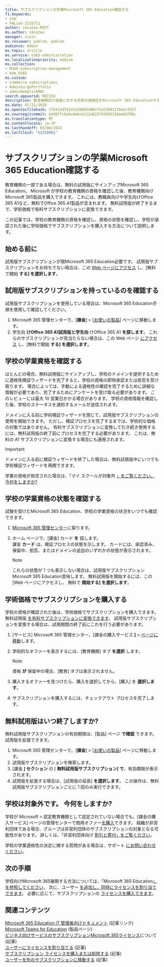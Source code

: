 ```yaml
---
title: サブスクリプションの学業Microsoft 365 Education確認する
f1.keywords:
- CSH
- FWLink-2135711
author: cmcatee-MSFT
ms.author: cmcatee
manager: scotv
ms.reviewer: pablom, pablom
audience: Admin
ms.topic: article
ms.service: o365-administration
ms.localizationpriority: medium
ms.collection:
- M365-subscription-management
- Adm_O365
ms.custom:
- commerce_subscriptions
- AdminSurgePortfolio
- admindeeplinkMAC
search.appverid: MET150
description: 教育機関向け価格に対する学校の適格性をMicrosoft 365 Educationする方法について学習します。
ms.date: 07/21/2020
ms.openlocfilehash: 178413d79147a388454061fea53901178eec5557
ms.sourcegitcommit: bdd6ffc6ebe4e6cb212ab22793d9513dae6d798c
ms.translationtype: MT
ms.contentlocale: ja-JP
ms.lasthandoff: 03/08/2022
ms.locfileid: "63328961"
---
```

# <a name="verify-academic-eligibility-for-microsoft-365-education-subscriptions"></a>サブスクリプションの学業Microsoft 365 Education確認する

教育機関の一部である場合は、無料の試用版にサインアップMicrosoft 365 Education。 Microsoft が学校の教育機関の資格を確認した後、教育機関向けMicrosoft 365製品を購入できます。 これには、教職員向けや学生向けOffice 365 A1など、無料でOffice 365 A1製品が含まれます。 無料試用版が終了するまで、学術価格で有料サブスクリプションに変換できます。

この記事では、学校の教育機関の資格を確認し、資格の状態を確認し、学校が承認された後に学術価格でサブスクリプションを購入する方法について説明します。

## <a name="before-you-begin"></a>始める前に

試用版サブスクリプションが既Microsoft 365 Education必要です。 試用版サブスクリプションをお持ちでない場合は、この [Web ページにアクセス](https://www.microsoft.com/microsoft-365/academic/compare-office-365-education-plans?activetab=tab%3aprimaryr1) し、[無料で開始 **する] を選択します**。

## <a name="verify-that-you-have-a-trial-subscription"></a>試用版サブスクリプションを持っているのを確認する

試用版サブスクリプションを使用している場合は、Microsoft 365 Education手順を使用して確認してください。

1. Microsoft 365 管理センターで、[**課金**] \> [<a href="https://go.microsoft.com/fwlink/p/?linkid=842054" target="_blank">お使いの製品</a>] ページに移動します。
2. 学生向 **けOffice 365 A1試用版と学生向** けOffice 365 A1 **を探します**。 これらのサブスクリプションが見当たらない場合は、この Web ページ [にアクセス](https://www.microsoft.com/microsoft-365/academic/compare-office-365-education-plans?activetab=tab%3aprimaryr1) し、[無料で開始 **する] を選択します**。

## <a name="verify-your-schools-academic-eligibility"></a>学校の学業資格を確認する

ほとんどの場合、無料試用版にサインアップし、学校のドメインを提供するために適格性検証ウィザードを完了すると、学校の資格の即時承認または拒否を受け取ります。 場合によっては、手動による適格性の確認を完了するために詳細な情報が必要であり、完了するためにアンケートを受け取る必要があります。 このレビューには最大 10 営業日かかる場合があります。 学校の資格情報を確認した後、学校のステータスを通知するメールが送信されます。

ドメインに入る前に学術検証ウィザードを閉じて、試用版サブスクリプションの使用を開始できます。 ただし、検証プロセスを完了するまでは、学術的な価格の対象ではありません。 有料サブスクリプションに変換して引き続き使用するには、無料試用版の終了前にプロセスを完了する必要があります。 これは、無料の A1 サブスクリプションに変換する場合にも適用されます。

> [!IMPORTANT]
> ドメインに入る前に検証ウィザードを終了した場合は、[](https://go.microsoft.com/fwlink/p/?linkid=2135255)無料試用版中にいつでも学術検証ウィザードを再開できます。

学業の資格が拒否された場合は、「マイ スクールが対象外 [」をご覧ください。今何をしますか?](#my-school-isnt-eligible-what-do-i-do-now)

## <a name="check-the-status-of-your-schools-academic-eligibility"></a>学校の学業資格の状態を確認する

試験を受けたMicrosoft 365 Education、学校の学業資格の状況をいつでも確認できます。

1. <a href="https://go.microsoft.com/fwlink/p/?linkid=2024339" target="_blank">Microsoft 365 管理センター</a>に戻ります。
2. ホーム ページで、[課金] カード **を** 探します。\
    課金 **カード** は、検証プロセスの状態を示します。 カードには、承認済み、保留中、拒否、またはドメインの追加のいずれかの状態が表示されます。

    > [!NOTE]
    > これらの状態が 1 つも表示しない場合は、試用版サブスクリプションMicrosoft 365 Education意味します。 無料試用版を開始するには、この [Web ページにアクセスし、[](https://www.microsoft.com/microsoft-365/academic/compare-office-365-education-plans?activetab=tab%3aprimaryr1) 無料で **開始する] を選択します**。

## <a name="buy-subscriptions-at-academic-prices"></a>学術価格でサブスクリプションを購入する

学校の資格が確認された後は、学術価格でサブスクリプションを購入できます。 無料試用版 [を有料サブスクリプションに変換できます](../try-or-buy-microsoft-365.md)。 試用版サブスクリプションを変換する場合は、試用期間の終了前にこれを行う必要があります。

1. [サービス] Microsoft 365 管理センター、[課金の購入サービス **]** \> <a href="https://go.microsoft.com/fwlink/p/?linkid=868433" target="_blank">ページに移動</a>します。
2. 学術的なオファーを表示するには、[教育機関] タブ **を選択** します。

    > [!NOTE]
    > 資格 **が** 保留中の場合、[教育] タブは表示されません。

3. 購入するオファーを見つけたら、購入を選択してから、[購入] を **選択します**。
4. サブスクリプションを購入するには、チェックアウト プロセスを完了します。

## <a name="when-does-my-free-trial-end"></a>無料試用版はいつ終了しますか?

無料試用版サブスクリプションの有効期限は、[製品] ページ **で確認** できます。 試用版を拡張できます。

1. Microsoft 365 管理センターで、[**課金**] \> [<a href="https://go.microsoft.com/fwlink/p/?linkid=842054" target="_blank">お使いの製品</a>] ページに移動します。
2. 試用版サブスクリプションを検索します。
3. [課金 **] セクション** の [ **無料試用版サブスクリプション] で**、有効期限が表示されます。
4. 試用版を拡張する場合は、[試用版の延長] **を選択します**。 この操作は、無料試用版サブスクリプションごとに 1 回のみ実行できます。

## <a name="my-school-isnt-eligible-what-do-i-do-now"></a>学校は対象外です。 今何をしますか?

学校が Microsoft  \> 認定教育機関として認定されていない場合でも、[課金の購入サービス] ページの管理センターで商用オファー<a href="https://go.microsoft.com/fwlink/p/?linkid=868433" target="_blank">を購入</a>できます。 組織が非営利団体である場合、グループは非営利団体のサブスクリプションの対象となる可能性があります。 詳しくは、「非営利団体向け [割引と寄付」をご覧ください](https://www.microsoft.com/nonprofits/eligibility)。

学校の学業適格性の決定に関する質問がある場合は、サポート [にお問い合わせください](../../admin/get-help-support.md)。

## <a name="next-steps"></a>次の手順

学校向けMicrosoft 365展開する方法については、「Microsoft 365 Education[」を参照してください](/microsoft-365/education/deploy/)。 次に、ユーザー [を追加し、同時にライセンスを割り当てできます](../../admin/add-users/add-users.md)。 必要に応じて、サブスクリプションの [ライセンスを購入できます](../licenses/buy-licenses.md)。

## <a name="related-content"></a>関連コンテンツ

[Microsoft 365 Education IT 管理者向けドキュメント](/education/itadmins) (記事リンク)\
[Microsoft Teams for Education](https://microsoft.com/education/products/teams/default.aspx) (製品ページ)\
[ビジネス向けサービスのサブスクリプションMicrosoft 365ライセンス](../licenses/subscriptions-and-licenses.md)について (記事)\
[ユーザーにライセンスを割り当てる](../../admin/manage/assign-licenses-to-users.md) (記事)\
[サブスクリプション ライセンスを購入または削除する](../licenses/buy-licenses.md) (記事)\
[ユーザーを別のサブスクリプションに移動する](move-users-different-subscription.md) (記事)

